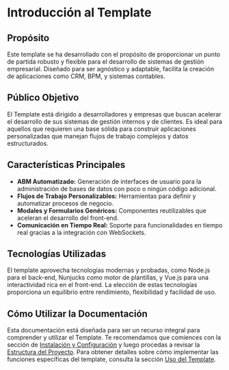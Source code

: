 # Introducción al Template

## Propósito

Este template se ha desarrollado con el propósito de proporcionar un punto de partida robusto y flexible para el desarrollo de sistemas de gestión empresarial. Diseñado para ser agnóstico y adaptable, facilita la creación de aplicaciones como CRM, BPM, y sistemas contables.

## Público Objetivo

El Template está dirigido a desarrolladores y empresas que buscan acelerar el desarrollo de sus sistemas de gestión internos y de clientes. Es ideal para aquellos que requieren una base sólida para construir aplicaciones personalizadas que manejan flujos de trabajo complejos y datos estructurados.

## Características Principales

- **ABM Automatizado:** Generación de interfaces de usuario para la administración de bases de datos con poco o ningún código adicional.
- **Flujos de Trabajo Personalizables:** Herramientas para definir y automatizar procesos de negocio.
- **Modales y Formularios Genéricos:** Componentes reutilizables que aceleran el desarrollo del front-end.
- **Comunicación en Tiempo Real:** Soporte para funcionalidades en tiempo real gracias a la integración con WebSockets.

## Tecnologías Utilizadas

El template aprovecha tecnologías modernas y probadas, como Node.js para el back-end, Nunjucks como motor de plantillas, y Vue.js para una interactividad rica en el front-end. La elección de estas tecnologías proporciona un equilibrio entre rendimiento, flexibilidad y facilidad de uso.

## Cómo Utilizar la Documentación

Esta documentación está diseñada para ser un recurso integral para comprender y utilizar el Template. Te recomendamos que comiences con la sección de [Instalación y Configuración](docs/Instalacion_y_Configuracion.md) y luego procedas a revisar la [Estructura del Proyecto](docs/Estructura_del_Proyecto.md). Para obtener detalles sobre cómo implementar las funciones específicas del template, consulta la sección [Uso del Template](docs/Uso_del_Template.md).
